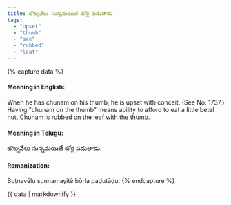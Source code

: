 ```yaml
---
title: బొట్నవేలు సున్నమయితే బోర్ల పడుతాడు.
tags:
  - "upset"
  - "thumb"
  - "see"
  - "rubbed"
  - "leaf"
---
```


{% capture data %}
#### Meaning in English:
When he has chunam on his thumb, he is upset with conceit.
(See No. 1737.)
Having "chunam on the thumb" means ability to afford to eat a little betel nut. Chunam is rubbed on the leaf with the thumb.

#### Meaning in Telugu:
బొట్నవేలు సున్నమయితే బోర్ల పడుతాడు.

#### Romanization:
Boṭnavēlu sunnamayitē bōrla paḍutāḍu.
{% endcapture %}

{{ data | markdownify }}

